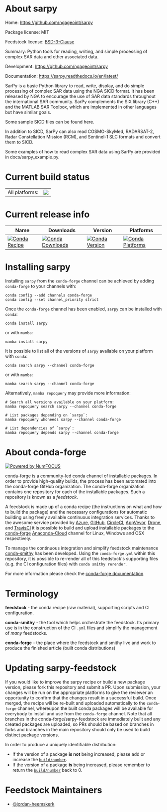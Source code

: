 About sarpy
===========

Home: https://github.com/ngageoint/sarpy

Package license: MIT

Feedstock license: [BSD-3-Clause](https://github.com/conda-forge/sarpy-feedstock/blob/main/LICENSE.txt)

Summary: Python tools for reading, writing, and simple processing of complex SAR data and other associated data.

Development: https://github.com/ngageoint/sarpy

Documentation: https://sarpy.readthedocs.io/en/latest/

SarPy is a basic Python library to read, write, display, and do simple processing of complex SAR data using the
NGA SICD format. It has been released by NGA to encourage the use of SAR data standards throughout the
international SAR community. SarPy complements the SIX library (C++) and the MATLAB SAR Toolbox, which are
implemented in other languages but have similar goals.

Some sample SICD files can be found here.

In addition to SICD, SarPy can also read COSMO-SkyMed, RADARSAT-2, Radar Constellation Mission (RCM), and
Sentinel-1 SLC formats and convert them to SICD.

Some examples of how to read complex SAR data using SarPy are provided in docs/sarpy_example.py.


Current build status
====================


<table><tr><td>All platforms:</td>
    <td>
      <a href="https://dev.azure.com/conda-forge/feedstock-builds/_build/latest?definitionId=14629&branchName=main">
        <img src="https://dev.azure.com/conda-forge/feedstock-builds/_apis/build/status/sarpy-feedstock?branchName=main">
      </a>
    </td>
  </tr>
</table>

Current release info
====================

| Name | Downloads | Version | Platforms |
| --- | --- | --- | --- |
| [![Conda Recipe](https://img.shields.io/badge/recipe-sarpy-green.svg)](https://anaconda.org/conda-forge/sarpy) | [![Conda Downloads](https://img.shields.io/conda/dn/conda-forge/sarpy.svg)](https://anaconda.org/conda-forge/sarpy) | [![Conda Version](https://img.shields.io/conda/vn/conda-forge/sarpy.svg)](https://anaconda.org/conda-forge/sarpy) | [![Conda Platforms](https://img.shields.io/conda/pn/conda-forge/sarpy.svg)](https://anaconda.org/conda-forge/sarpy) |

Installing sarpy
================

Installing `sarpy` from the `conda-forge` channel can be achieved by adding `conda-forge` to your channels with:

```
conda config --add channels conda-forge
conda config --set channel_priority strict
```

Once the `conda-forge` channel has been enabled, `sarpy` can be installed with `conda`:

```
conda install sarpy
```

or with `mamba`:

```
mamba install sarpy
```

It is possible to list all of the versions of `sarpy` available on your platform with `conda`:

```
conda search sarpy --channel conda-forge
```

or with `mamba`:

```
mamba search sarpy --channel conda-forge
```

Alternatively, `mamba repoquery` may provide more information:

```
# Search all versions available on your platform:
mamba repoquery search sarpy --channel conda-forge

# List packages depending on `sarpy`:
mamba repoquery whoneeds sarpy --channel conda-forge

# List dependencies of `sarpy`:
mamba repoquery depends sarpy --channel conda-forge
```


About conda-forge
=================

[![Powered by
NumFOCUS](https://img.shields.io/badge/powered%20by-NumFOCUS-orange.svg?style=flat&colorA=E1523D&colorB=007D8A)](https://numfocus.org)

conda-forge is a community-led conda channel of installable packages.
In order to provide high-quality builds, the process has been automated into the
conda-forge GitHub organization. The conda-forge organization contains one repository
for each of the installable packages. Such a repository is known as a *feedstock*.

A feedstock is made up of a conda recipe (the instructions on what and how to build
the package) and the necessary configurations for automatic building using freely
available continuous integration services. Thanks to the awesome service provided by
[Azure](https://azure.microsoft.com/en-us/services/devops/), [GitHub](https://github.com/),
[CircleCI](https://circleci.com/), [AppVeyor](https://www.appveyor.com/),
[Drone](https://cloud.drone.io/welcome), and [TravisCI](https://travis-ci.com/)
it is possible to build and upload installable packages to the
[conda-forge](https://anaconda.org/conda-forge) [Anaconda-Cloud](https://anaconda.org/)
channel for Linux, Windows and OSX respectively.

To manage the continuous integration and simplify feedstock maintenance
[conda-smithy](https://github.com/conda-forge/conda-smithy) has been developed.
Using the ``conda-forge.yml`` within this repository, it is possible to re-render all of
this feedstock's supporting files (e.g. the CI configuration files) with ``conda smithy rerender``.

For more information please check the [conda-forge documentation](https://conda-forge.org/docs/).

Terminology
===========

**feedstock** - the conda recipe (raw material), supporting scripts and CI configuration.

**conda-smithy** - the tool which helps orchestrate the feedstock.
                   Its primary use is in the construction of the CI ``.yml`` files
                   and simplify the management of *many* feedstocks.

**conda-forge** - the place where the feedstock and smithy live and work to
                  produce the finished article (built conda distributions)


Updating sarpy-feedstock
========================

If you would like to improve the sarpy recipe or build a new
package version, please fork this repository and submit a PR. Upon submission,
your changes will be run on the appropriate platforms to give the reviewer an
opportunity to confirm that the changes result in a successful build. Once
merged, the recipe will be re-built and uploaded automatically to the
`conda-forge` channel, whereupon the built conda packages will be available for
everybody to install and use from the `conda-forge` channel.
Note that all branches in the conda-forge/sarpy-feedstock are
immediately built and any created packages are uploaded, so PRs should be based
on branches in forks and branches in the main repository should only be used to
build distinct package versions.

In order to produce a uniquely identifiable distribution:
 * If the version of a package **is not** being increased, please add or increase
   the [``build/number``](https://docs.conda.io/projects/conda-build/en/latest/resources/define-metadata.html#build-number-and-string).
 * If the version of a package **is** being increased, please remember to return
   the [``build/number``](https://docs.conda.io/projects/conda-build/en/latest/resources/define-metadata.html#build-number-and-string)
   back to 0.

Feedstock Maintainers
=====================

* [@jordan-heemskerk](https://github.com/jordan-heemskerk/)

